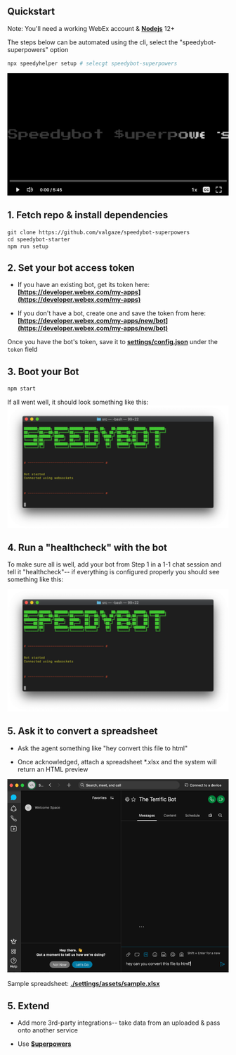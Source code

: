 ## Quickstart

Note: You'll need a working WebEx account & **[Nodejs](https://nodejs.org/en/download/)** 12+

The steps below can be automated using the cli, select the "speedybot-superpowers" option

```sh
npx speedyhelper setup # selecgt speedybot-superpowers
```

[![sb](./docs/assets/speedybot_player.gif)](https://share.descript.com/view/sBU3pk5L8Js)


## 1. Fetch repo & install dependencies

```
git clone https://github.com/valgaze/speedybot-superpowers
cd speedybot-starter
npm run setup
```

## 2. Set your bot access token

- If you have an existing bot, get its token here: **[https://developer.webex.com/my-apps](https://developer.webex.com/my-apps)**

- If you don't have a bot, create one and save the token from here: **[https://developer.webex.com/my-apps/new/bot](https://developer.webex.com/my-apps/new/bot)**

Once you have the bot's token, save it to **[settings/config.json](./settings/config.json)** under the ```token``` field

## 3. Boot your Bot

```sh
npm start
```

If all went well, it should look something like this:
![image](./docs/assets/framework_success.png)

## 4. Run a "healthcheck" with the bot

To make sure all is well, add your bot from Step 1 in a 1-1 chat session and tell it "healthcheck"-- if everything is configured properly you should see something like this:

![image](./docs/assets/framework_success.png)

## 5. Ask it to convert a spreadsheet

- Ask the agent something like "hey convert this file to html"

- Once acknowledged, attach a spreadsheet *.xlsx and the system will return an HTML preview


![sb](./docs/assets/speedybot_xlsx.gif)

Sample spreadsheet: **[./settings/assets/sample.xlsx](sample.xlsx)**

## 5. Extend

- Add more 3rd-party integrations-- take data from an uploaded & pass onto another service

- Use **[$uperpowers](https://github.com/valgaze/speedybot/blob/master/docs/superpowers.md)**